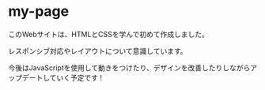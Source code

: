 # my-page

このWebサイトは、HTMLとCSSを学んで初めて作成しました。

レスポンシブ対応やレイアウトについて意識しています。

今後はJavaScriptを使用して動きをつけたり、デザインを改善したりしながらアップデートしていく予定です !
